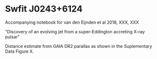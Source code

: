 # Swfit J0243+6124
Accompanying notebook for van den Eijnden et al 2018, XXX, XXX

"Discovery of an evolving jet from a super-Eddington accreting X-ray pulsar"

Distance estimate from GAIA DR2 parallax as shown in the Suplementary Data Figure X.
